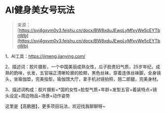 # AI健身美女号玩法

> 来源：[https://svj4gxvm0v3.feishu.cn/docx/BW8xduJEwoLyMfxyWe5cEYTbnWb](https://svj4gxvm0v3.feishu.cn/docx/BW8xduJEwoLyMfxyWe5cEYTbnWb)

1、AI工具：https://jimeng.jianying.com/

2、描述词：胶片摄影，一个中国美丽成熟女性，瓜子脸贵妇气质，25岁年纪，成熟的韵味，长发，五官端正清晰轮廓的脸颊，黑色丝袜，穿着连体丝袜脚，全身镜头，坐瑜伽垫，完美指型，瑜伽馆大厅，拿手机对镜拍照，翘二郎腿，完美身材。

3、描述词构成：胶片摄影+*国的女性+脸型气质+年龄+发型五官+着装特点+镜头设定+周边物品+场景+动作姿势

这里是【高鹏圈】，更多项目玩法，欢迎找我聊聊呀~
